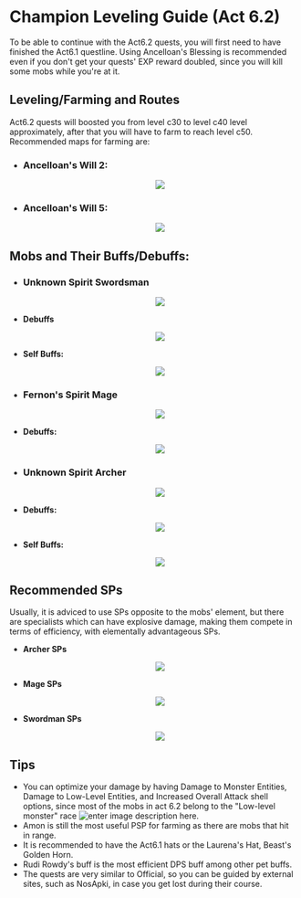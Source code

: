 ﻿# Champion Leveling Guide (Act 6.2)

To be able to continue with the Act6.2 quests, you will first need to have finished the Act6.1 questline.
Using Ancelloan's Blessing is recommended even if you don't get your quests' EXP reward doubled, since you will kill some mobs while you're at it.

## Leveling/Farming and Routes
Act6.2 quests will boosted you from level c30 to level c40 level approximately, after that you will have to farm to reach level c50.
Recommended maps for farming are: 
- ### Ancelloan's Will 2:
	 <p align="center">
    <img src="https://imageshack.com/i/pmnva5p1p"/></p>  
- ### Ancelloan's Will 5: 
	 <p align="center">
    <img src="https://imageshack.com/i/po40vbMAp"/></p>
## Mobs and Their Buffs/Debuffs:
- ### Unknown Spirit Swordsman
	<p align="center">
    <img src="https://imageshack.com/i/po7EQAsQp"/></p>
- **Debuffs**
    <p align="center">
    <img src="https://imageshack.com/i/pmAydLD4p"/></p>
- **Self Buffs:** 
     <p align="center">
    <img src="https://imageshack.com/i/pozgGmZUp"/></p>
- ### Fernon's Spirit Mage
	<p align="center">
    <img src="https://imageshack.com/i/pmsr93U4p"/></p>	
- **Debuffs:**
    <p align="center">
    <img src="https://imageshack.com/i/pm6MbVBBp"/></p>
- ### Unknown Spirit Archer
	<p align="center">
    <img src="https://imageshack.com/i/pn2Rll38p"/></p>
- **Debuffs:**
    <p align="center">
    <img src="https://imageshack.com/i/pmtC9Uzap"/></p>
- **Self Buffs:**
    <p align="center">
    <img src="https://imageshack.com/i/pmWOYbsOp"/></p>

## Recommended SPs

Usually, it is adviced to use SPs opposite to the mobs' element, but there are specialists which can have explosive damage, making them compete in terms of efficiency, with elementally advantageous SPs. 

- **Archer SPs**
    <p align="center">
    <img src="https://imageshack.com/i/pnlVhSlzp"/></p>
- **Mage SPs**
    <p align="center">
    <img src="https://imageshack.com/i/pnQjuuIbp"/></p>
- **Swordman SPs**
    <p align="center">
    <img src="https://imageshack.com/i/pmjzxj6up"/></p>

## Tips 
- You can optimize your damage by having Damage to Monster Entities, Damage to Low-Level Entities, and Increased Overall Attack shell options, since most of the mobs in act 6.2 belong to the "Low-level monster" race ![enter image description here](https://imageshack.com/i/pnvoo5jop).
- Amon is still the most useful PSP for farming as there are mobs that hit in range.
- It is recommended to have the Act6.1 hats or the Laurena's Hat, Beast's Golden Horn.
- Rudi Rowdy's buff is the most efficient DPS buff among other pet buffs.
- The quests are very similar to Official, so you can be guided by external sites, such as NosApki, in case you get lost during their course.
